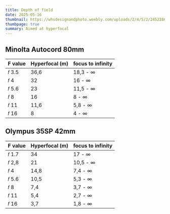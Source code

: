 ```yaml
---
title: Depth of field
date: 2025-05-16
thumbnail: https://whsdesignandphoto.weebly.com/uploads/2/4/5/2/24522864/published/5257650_2.jpg?1727707363
thumbpage: true
summary: Aimed at hyperfocal
---
```

## Minolta Autocord 80mm

| F value | Hyperfocal (m) | focus to infinity |
| ------- | -------------- | --------------- |
| 𝑓 3.5  | 36,6          | 18,3 - ∞        |
| 𝑓 4    | 32             | 16 - ∞          |
| 𝑓 5.6 |23|11,5 - ∞  |
| 𝑓 8 |16|8 - ∞|
|𝑓 11|11,6| 5,8 - ∞|
|𝑓 16|8|4 - ∞|


## Olympus 35SP 42mm

| F value | Hyperfocal (m) | focus to infinity |
| ------- | -------------- | --------------- |
| 𝑓 1.7  | 34          | 17 - ∞        |
| 𝑓 2,8    | 21            | 10,5 - ∞          |
| 𝑓 4    | 14,8            | 7,4 - ∞          |
| 𝑓 5.6 |10,5|5,3 - ∞  |
| 𝑓 8 |7,4|3,7 - ∞|
|𝑓 11|5,4| 2,7 - ∞|
|𝑓 16|3,7|1,8 - ∞|
